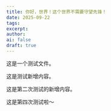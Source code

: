 ```yaml
---
title: 你好，世界！这个世界不需要守望先锋！
date: 2025-09-22
tags: 
excerpt: 
author: 
ai: false
draft: true
---
```


这是一个测试文件。

这是测试新增内容。

这是第二次测试的新增内容。

这是第四次测试啦～
